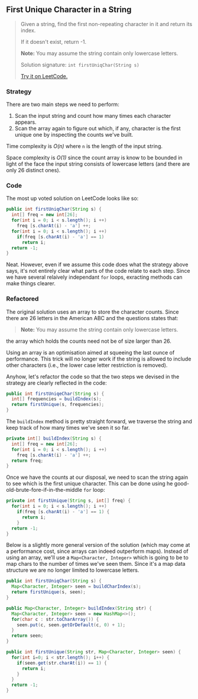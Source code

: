 ## First Unique Character in a String

> Given a string, find the first non-repeating character in it and return its index. 
>
> If it doesn't exist, return -1.
>
> **Note:** You may assume the string contain only lowercase letters.
>
> Solution signature: `int firstUniqChar(String s)`
>
> [Try it on LeetCode.](https://leetcode.com/problems/first-unique-character-in-a-string/)



### Strategy

There are two main steps we need to perform:

1. Scan the input string and count how many times each character appears.
2. Scan the array again to figure out which, if any, character is the first unique one by inspecting the counts we've built.

Time complexity is *O(n)* where `n` is the length of the input string.

Space complexity is *O(1)* since the count array is know to be bounded in light of the face the input string consists of lowercase letters (and there are only 26 distinct ones).



### Code

The most up voted solution on LeetCode looks like so:

```java
public int firstUniqChar(String s) {
  int[] freq = new int[26];
  for(int i = 0; i < s.length(); i ++)
    freq [s.charAt(i) - 'a'] ++;
  for(int i = 0; i < s.length(); i ++)
    if(freq [s.charAt(i) - 'a'] == 1)
      return i;
  return -1;
}
```

Neat. However, even if we assume this code does what the strategy above says, it's not entirely clear what parts of the code relate to each step. Since we have several relaively independant `for` loops, exracting methods can make things clearer.



### Refactored

The original solution uses an array to store the character counts. Since there are 26 letters in the American ABC and the questions states that:

> **Note:** You may assume the string contain only lowercase letters.

the array which holds the counts need not be of size larger than 26.

Using an array is an optimisation aimed at squeeing the last ounce of performance. This trick will no longer work if the string is allowed to include other characters (i.e., the lower case letter restriction is removed).

Anyhow, let's refactor the code so that the two steps we devised in the strategy are clearly reflected in the code:

```java
public int firstUniqeChar(String s) {
  int[] frequencies = buildIndex(s);
  return firstUnique(s, frequencies);
}
```

The `buildIndex` method is pretty straight forward, we traverse the string and keep track of how many times we've seen it so far.

```java
private int[] buildIndex(String s) {
  int[] freq = new int[26];
  for(int i = 0; i < s.length(); i ++)
    freq [s.charAt(i) - 'a'] ++;
  return freq;
}
```

Once we have the counts at our disposal, we need to scan the string again to see which is the first unique character. This can be done using he good-old-brute-fore-if-in-the-middle `for` loop:

```java
private int firstUnique(String s, int[] freq) {
  for(int i = 0; i < s.length(); i ++)
    if(freq [s.charAt(i) - 'a'] == 1) {
      return i;
    }    
  return -1;
}
```

Below is a slightly more general version of the solution (which may come at a performance cost, since arrays can indeed outperform maps). Instead of using an array, we'll use a `Map<Character, Integer>` which is going to be to map chars to the number of times we've seen them. Since it's a map data structure we are no longer limited to lowercase letters.

```java
public int firstUniqChar(String s) {
  Map<Character, Integer> seen = buildCharIndex(s);
  return firstUnique(s, seen);
}
```

```java
public Map<Character, Integer> buildIndex(String str) {
  Map<Character, Integer> seen = new HashMap<>();
  for(char c : str.toCharArray()) {
    seen.put(c, seen.getOrDefault(c, 0) + 1);
  }
  return seen;
}
```

```java
public int firstUnique(String str, Map<Character, Integer> seen) {
  for(int i=0; i < str.length(); i++) {
    if(seen.get(str.charAt(i)) == 1) {
      return i;
    }
  }
  return -1;
}
```

